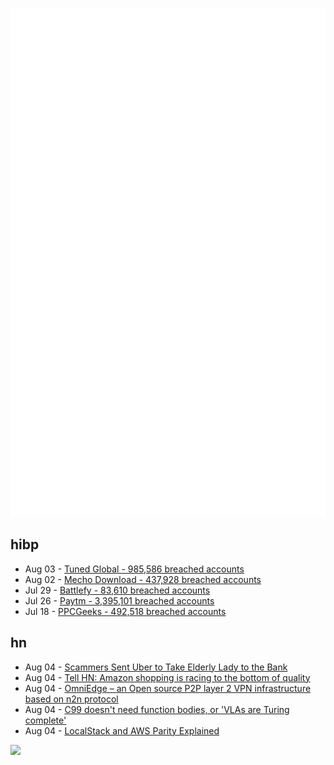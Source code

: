 ![Metrics](https://raw.githubusercontent.com/phixion/phixion/master/metrics.svg)

## hibp

<!--
for https://github.com/phixion/phixion/blob/main/.github/workflows/feeds.yml
-->
<!--START_SECTION:haveibeenpwnd-->
- Aug 03 - [Tuned Global - 985,586 breached accounts](https://haveibeenpwned.com/PwnedWebsites#TunedGlobal)
- Aug 02 - [Mecho Download - 437,928 breached accounts](https://haveibeenpwned.com/PwnedWebsites#MechoDownload)
- Jul 29 - [Battlefy - 83,610 breached accounts](https://haveibeenpwned.com/PwnedWebsites#Battlefy)
- Jul 26 - [Paytm - 3,395,101 breached accounts](https://haveibeenpwned.com/PwnedWebsites#Paytm)
- Jul 18 - [PPCGeeks - 492,518 breached accounts](https://haveibeenpwned.com/PwnedWebsites#PPCGeeks)
<!--END_SECTION:haveibeenpwnd-->

## hn

<!--
for https://github.com/phixion/phixion/blob/main/.github/workflows/feeds.yml
-->
<!--START_SECTION:hn-->
- Aug 04 - [Scammers Sent Uber to Take Elderly Lady to the Bank](https://krebsonsecurity.com/2022/08/scammers-sent-uber-to-take-elderly-lady-to-the-bank/)
- Aug 04 - [Tell HN: Amazon shopping is racing to the bottom of quality](https://news.ycombinator.com/item?id=32344010)
- Aug 04 - [OmniEdge – an Open source P2P layer 2 VPN infrastructure based on n2n protocol](https://omniedge.io/)
- Aug 04 - [C99 doesn't need function bodies, or 'VLAs are Turing complete'](https://lemon.rip/w/c99-vla-tricks/)
- Aug 04 - [LocalStack and AWS Parity Explained](https://localstack.cloud/blog/2022-08-04-parity-explained/)
<!--END_SECTION:hn-->

<!--
for https://yhype.me
-->
![](https://hit.yhype.me/github/profile?user_id=13013670)
